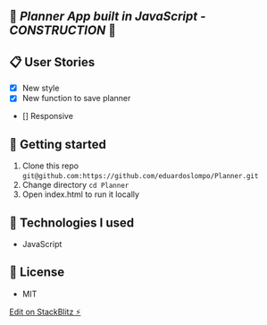 ## :calendar: _Planner App built in JavaScript - CONSTRUCTION_ :calendar:

## :clipboard: User Stories

- [x] New style
- [x] New function to save planner
- [] Responsive

## :memo: Getting started

1. Clone this repo `git@github.com:https://github.com/eduardoslompo/Planner.git`
2. Change directory `cd Planner`
3. Open index.html to run it locally

## :construction: Technologies I used

- JavaScript

## :scroll: License
- MIT

[Edit on StackBlitz ⚡️](https://stackblitz.com/edit/js-bstvha)
